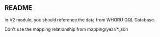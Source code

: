 <h2>README</h2>
<p>In V2 module, you should reference the data from WHORU GQL Database.</p>
<p>Don't use the mapping relationship from mapping/year/*.json</p>
